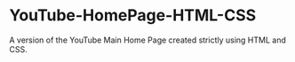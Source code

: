 # YouTube-HomePage-HTML-CSS
A version of the YouTube Main Home Page created strictly using HTML and CSS. 
